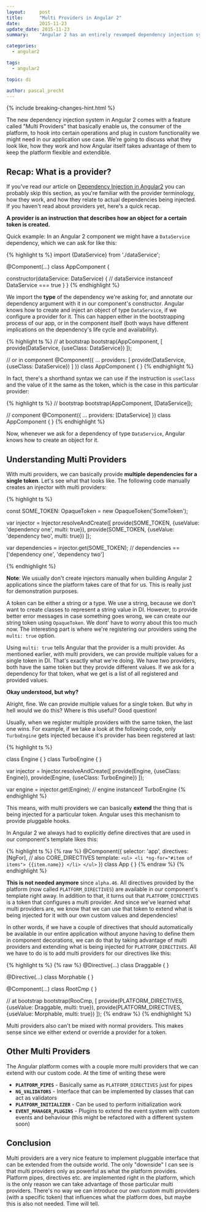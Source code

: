 ```yaml
---
layout:     post
title:      "Multi Providers in Angular 2"
date:       2015-11-23
update_date: 2015-11-23
summary:    "Angular 2 has an entirely revamped dependency injection system, which turns out to be extremely flexible. While we've already covered the basics and some advanced topics regarding DI in our last articles, we haven't talked about a specific feature that we don't necessarily need in our daily basis. This feature is called multi providers and in this article we're going to detail what they are and how they enable a pluggable dependency system in the Angular 2 platform."

categories:
  - angular2

tags:
  - angular2

topic: di

author: pascal_precht
---
```


{% include breaking-changes-hint.html %}

The new dependency injection system in Angular 2 comes with a feature called "Multi Providers" that basically enable us, the consumer of the platform, to hook into certain operations and plug in custom functionality we might need in our application use case. We're going to discuss what they look like, how they work and how Angular itself takes advantage of them to keep the platform flexible and extendible.

## Recap: What is a provider?

If you've read our article on [Dependency Injection in Angular2]() you can probably skip this section, as you're familiar with the provider terminology,  how they work, and how they relate to actual dependencies being injected. If you haven't read about providers yet, here's a quick recap.

**A provider is an instruction that describes how an object for a certain token is created.**

Quick example: In an Angular 2 component we might have a `DataService` dependency, which we can ask for like this:

{% highlight ts %}
import {DataService} from './dataService';

@Component(...)
class AppComponent {

  constructor(dataService: DataService) {
    // dataService instanceof DataService === true
  }
}
{% endhighlight %}

We import the **type** of the dependency we're asking for, and annotate our dependency argument with it in our component's constructor. Angular knows how to create and inject an object of type `DataService`, if we configure a provider for it. This can happen either in the bootstrapping process of our app, or in the component itself (both ways have different implications on the dependency's life cycle and availability).

{% highlight ts %}
// at bootstrap
bootstrap(AppComponent, [
  provide(DataService, {useClass: DataService})
]);

// or in component
@Component({
  ...
  providers: [
    provide(DataService, {useClass: DataService})
  ]
})
class AppComponent { }
{% endhighlight %}

In fact, there's a shorthand syntax we can use if the instruction is `useClass` and the value of it the same as the token, which is the case in this particular provider:

{% highlight ts %}
// bootstrap
bootstrap(AppComponent, [DataService]);

// component
@Component({
  ...
  providers: [DataService]
})
class AppComponent { }
{% endhighlight %}

Now, whenever we ask for a dependency of type `DataService`, Angular knows how to create an object for it.

## Understanding Multi Providers

With multi providers, we can basically provide **multiple dependencies for a single token**. Let's see what that looks like. The following code manually creates an injector with multi providers:

{% highlight ts %}

const SOME_TOKEN: OpaqueToken = new OpaqueToken('SomeToken');

var injector = Injector.resolveAndCreate([
  provide(SOME_TOKEN, {useValue: 'dependency one', multi: true}),
  provide(SOME_TOKEN, {useValue: 'dependency two', multi: true})
]);

var dependencies = injector.get(SOME_TOKEN);
// dependencies == ['dependency one', 'dependency two']

{% endhighlight %}

**Note**: We usually don't create injectors manually when building Angular 2 applications since the platform takes care of that for us. This is really just for demonstration purposes.

A token can be either a string or a type. We use a string, because we don't want to create classes to represent a string value in DI. However, to provide better error messages in case something goes wrong, we can create our string token using `OpaqueToken`. We dont' have to worry about this too much now. The interesting part is where we're registering our providers using the `multi: true` option.

Using `multi: true` tells Angular that the provider is a multi provider. As mentioned earlier, with multi providers, we can provide multiple values for a single token in DI. That's exactly what we're doing. We have two providers, both have the same token but they provide different values. If we ask for a dependency for that token, what we get is a list of all registered and provided values.

**Okay understood, but why?**

Alright, fine. We can provide multiple values for a single token. But why in hell would we do this? Where is this useful? Good question!

Usually, when we register multiple providers with the same token, the last one wins. For example, if we take a look at the following code, only `TurboEngine` gets injected because it's provider has been registered at last:

{% highlight ts %}

class Engine { }
class TurboEngine { }

var injector = Injector.resolveAndCreate([
  provide(Engine, {useClass: Engine}),
  provide(Engine, {useClass: TurboEngine})
]);

var engine = injector.get(Engine);
// engine instanceof TurboEngine
{% endhighlight %}

This means, with multi providers we can basically **extend** the thing that is being injected for a particular token. Angular uses this mechanism to provide pluggable hooks.

In Angular 2 we always had to explicitly define directives that are used in our component's template likes this:

{% highlight ts %}
{% raw %}
@Component({
  selector: 'app',
  directives: [NgFor], // also CORE_DIRECTIVES
  template: `
    <ul>
      <li *ng-for="#item of items">
        {{item.name}}
      </li>
    </ul>
  `
})
class App { }
{% endraw %}
{% endhighlight %}

**This is not needed anymore** since `alpha.46`. All directives provided by the platform (now called `PLATFORM_DIRECTIVES`) are available in our component's template right away. In addition to that, it turns out that `PLATFORM_DIRECTIVES` is a token that configures a multi provider. And since we've learned what multi providers are, we know that we can use that token to extend what is being injected for it with our own custom values and dependencies!

In other words, if we have a couple of directives that should automatically be available in our entire application without anyone having to define them in component decorations, we can do that by taking advantage of multi providers and extending what is being injected for `PLATFORM_DIRECTIVES`. All we have to do is to add multi providers for our directives like this:

{% highlight ts %}
{% raw %}
@Directive(...)
class Draggable { }

@Directive(...)
class Morphable { }

@Component(...)
class RootCmp { }

// at bootstrap
bootstrap(RooCmp, [
  provide(PLATFORM_DIRECTIVES, {useValue: Draggable, multi: true}),
  provide(PLATFORM_DIRECTIVES, {useValue: Morphable, multi: true})
]);
{% endraw %}
{% endhighlight %}

Multi providers also can't be mixed with normal providers. This makes sense since we either extend or override a provider for a token.

## Other Multi Providers

The Angular platform comes with a couple more multi providers that we can extend with our custom code. At the time of writing these were

- **`PLATFORM_PIPES`** - Basically same as `PLATFORM_DIRECTIVES` just for pipes
- **`NG_VALIDATORS`** - Interface that can be implemented by classes that can act as validators
- **`PLATFORM_INITIALIZER`** - Can be used to perform initialization work
- **`EVENT_MANAGER_PLUGINS`** - Plugins to extend the event system with custom events and behaviour (this might be refactored with a different system soon)

## Conclusion

Multi providers are a very nice feature to implement pluggable interface that can be extended from the outside world. The only "downside" I can see is that multi providers only as powerful as what the platform provides. Platform pipes, directives etc. are implemented right in the platform, which is the only reason we can take advantage of those particular multi providers. There's no way we can introduce our own custom multi providers (with a specific token) that influences what the platform does, but maybe this is also not needed. Time will tell.
